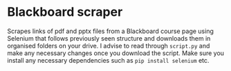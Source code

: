 # Blackboard scraper
Scrapes links of pdf and pptx files from a Blackboard course page using Selenium that follows previously seen structure and downloads them in organised folders on your drive.
I advise to read through `script.py` and make any necessary changes once you download the script. Make sure you install any necessary dependencies such as `pip install selenium` etc.
